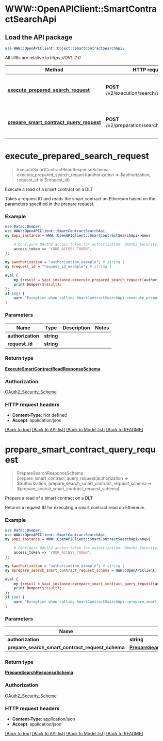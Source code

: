 # WWW::OpenAPIClient::SmartContractSearchApi

## Load the API package
```perl
use WWW::OpenAPIClient::Object::SmartContractSearchApi;
```

All URIs are relative to *https://OVL 2.0*

Method | HTTP request | Description
------------- | ------------- | -------------
[**execute_prepared_search_request**](SmartContractSearchApi.md#execute_prepared_search_request) | **POST** /v2/execution/search/smartcontract | Execute a read of a smart contract on a DLT
[**prepare_smart_contract_query_request**](SmartContractSearchApi.md#prepare_smart_contract_query_request) | **POST** /v2/preparation/search/smartcontract | Prepare a read of a smart contract on a DLT


# **execute_prepared_search_request**
> ExecuteSmartContractReadResponseSchema execute_prepared_search_request(authorization => $authorization, request_id => $request_id)

Execute a read of a smart contract on a DLT

Takes a request ID and reads the smart contract on Ethereum based on the parameters specified in the prepare request.

### Example
```perl
use Data::Dumper;
use WWW::OpenAPIClient::SmartContractSearchApi;
my $api_instance = WWW::OpenAPIClient::SmartContractSearchApi->new(

    # Configure OAuth2 access token for authorization: OAuth2_Security_Scheme
    access_token => 'YOUR_ACCESS_TOKEN',
);

my $authorization = "authorization_example"; # string | 
my $request_id = "request_id_example"; # string | 

eval {
    my $result = $api_instance->execute_prepared_search_request(authorization => $authorization, request_id => $request_id);
    print Dumper($result);
};
if ($@) {
    warn "Exception when calling SmartContractSearchApi->execute_prepared_search_request: $@\n";
}
```

### Parameters

Name | Type | Description  | Notes
------------- | ------------- | ------------- | -------------
 **authorization** | **string**|  | 
 **request_id** | **string**|  | 

### Return type

[**ExecuteSmartContractReadResponseSchema**](ExecuteSmartContractReadResponseSchema.md)

### Authorization

[OAuth2_Security_Scheme](../README.md#OAuth2_Security_Scheme)

### HTTP request headers

 - **Content-Type**: Not defined
 - **Accept**: application/json

[[Back to top]](#) [[Back to API list]](../README.md#documentation-for-api-endpoints) [[Back to Model list]](../README.md#documentation-for-models) [[Back to README]](../README.md)

# **prepare_smart_contract_query_request**
> PrepareSearchResponseSchema prepare_smart_contract_query_request(authorization => $authorization, prepare_search_smart_contract_request_schema => $prepare_search_smart_contract_request_schema)

Prepare a read of a smart contract on a DLT

Returns a request ID for executing a smart contract read on Ethereum.

### Example
```perl
use Data::Dumper;
use WWW::OpenAPIClient::SmartContractSearchApi;
my $api_instance = WWW::OpenAPIClient::SmartContractSearchApi->new(

    # Configure OAuth2 access token for authorization: OAuth2_Security_Scheme
    access_token => 'YOUR_ACCESS_TOKEN',
);

my $authorization = "authorization_example"; # string | 
my $prepare_search_smart_contract_request_schema = WWW::OpenAPIClient::Object::PrepareSearchSmartContractRequestSchema->new(); # PrepareSearchSmartContractRequestSchema | 

eval {
    my $result = $api_instance->prepare_smart_contract_query_request(authorization => $authorization, prepare_search_smart_contract_request_schema => $prepare_search_smart_contract_request_schema);
    print Dumper($result);
};
if ($@) {
    warn "Exception when calling SmartContractSearchApi->prepare_smart_contract_query_request: $@\n";
}
```

### Parameters

Name | Type | Description  | Notes
------------- | ------------- | ------------- | -------------
 **authorization** | **string**|  | 
 **prepare_search_smart_contract_request_schema** | [**PrepareSearchSmartContractRequestSchema**](PrepareSearchSmartContractRequestSchema.md)|  | 

### Return type

[**PrepareSearchResponseSchema**](PrepareSearchResponseSchema.md)

### Authorization

[OAuth2_Security_Scheme](../README.md#OAuth2_Security_Scheme)

### HTTP request headers

 - **Content-Type**: application/json
 - **Accept**: application/json

[[Back to top]](#) [[Back to API list]](../README.md#documentation-for-api-endpoints) [[Back to Model list]](../README.md#documentation-for-models) [[Back to README]](../README.md)

